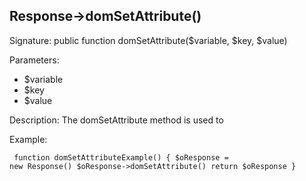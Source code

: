 ## Response->domSetAttribute()

Signature: public function domSetAttribute($variable, $key, $value)

Parameters:

* $variable
* $key
* $value

Description:
The domSetAttribute method is used to 

Example:
<code><pre>
function domSetAttributeExample()
{
    $oResponse = new Response()
    $oResponse->domSetAttribute()
    return $oResponse
}
</pre></code>